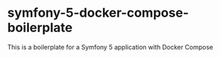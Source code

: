 # symfony-5-docker-compose-boilerplate
This is a boilerplate for a Symfony 5 application with Docker Compose
